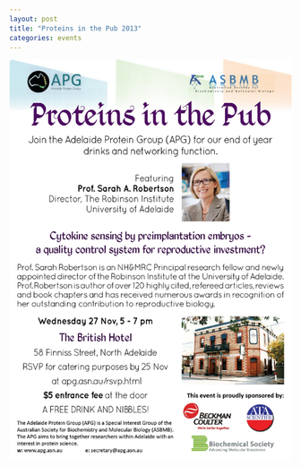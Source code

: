 ```yaml
---
layout: post
title: "Proteins in the Pub 2013"
categories: events
---
```


![](/assets/images/2013_pitp.jpg)